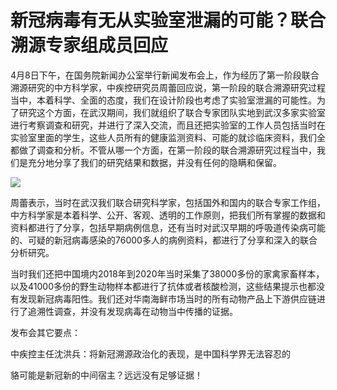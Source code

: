 # 新冠病毒有无从实验室泄漏的可能？联合溯源专家组成员回应

4月8日下午，在国务院新闻办公室举行新闻发布会上，作为经历了第一阶段联合溯源研究的中方科学家，中疾控研究员周蕾回应说，第一阶段的联合溯源研究过程当中，本着科学、全面的态度，我们在设计阶段也考虑了实验室泄漏的可能性。为了研究这个方面，在武汉期间，我们就组织了联合专家团队实地到武汉多家实验室进行考察调查和研究，并进行了深入交流，而且还把实验室的工作人员包括当时在实验室里面的学生，这些人员所有的健康监测资料、可能的就诊临床资料，我们全都做了调查和分析。不管从哪一个方面，在第一阶段的联合溯源研究过程当中，我们是充分地分享了我们的研究结果和数据，并没有任何的隐瞒和保留。

![](https://inews.gtimg.com/news_bt/OI9-qLupvXBKwOZiBxrAtHLruOG14zPrV6Ookig9b6LTwAA/1000)

周蕾表示，当时在武汉我们联合研究科学家，包括国外和国内的联合专家工作组，中方科学家是本着科学、公开、客观、透明的工作原则，把我们所有掌握的数据和资料都进行了分享，包括早期病例信息，还有当时对武汉早期的呼吸道传染病可能的、可疑的新冠病毒感染的76000多人的病例资料，都进行了分享和深入的联合分析研究。

当时我们还把中国境内2018年到2020年当时采集了38000多份的家禽家畜样本，以及41000多份的野生动物样本都进行了抗体或者核酸检测，这些结果提示也都没有发现新冠病毒阳性。我们还对华南海鲜市场当时的所有动物产品上下游供应链进行了追溯性调查，并没有发现病毒在动物当中传播的证据。

发布会其它要点：

中疾控主任沈洪兵：将新冠溯源政治化的表现，是中国科学界无法容忍的

貉可能是新冠新的中间宿主？远远没有足够证据！

